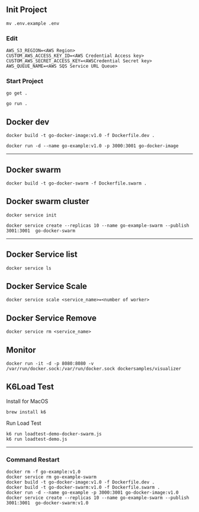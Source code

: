 



## Init Project

````
mv .env.example .env
````
### Edit 
````
AWS_S3_REGION=<AWS Region>
CUSTOM_AWS_ACCESS_KEY_ID=<AWS Credential Access key>
CUSTOM_AWS_SECRET_ACCESS_KEY=<AWSCredential Secret key>
AWS_QUEUE_NAME=<AWS SQS Service URL Queue>
````
### Start Project

````
go get .
````
````
go run .
````


## Docker dev

````
docker build -t go-docker-image:v1.0 -f Dockerfile.dev .                                                                                                                                                            
````

````
docker run -d --name go-example:v1.0 -p 3000:3001 go-docker-image
````


------------------------


## Docker swarm

````
docker build -t go-docker-swarm -f Dockerfile.swarm .                                                                                                                                                                 
````

## Docker swarm cluster

````
docker service init                                                                                                                                         
````

````
docker service create --replicas 10 --name go-example-swarm --publish 3001:3001  go-docker-swarm                                                                                                                                         
````
-----------

## Docker Service list

````
docker service ls
````

## Docker Service Scale
````
docker service scale <service_name>=<number of worker>
````

## Docker Service Remove
````
docker service rm <service_name>
````

## Monitor
````
docker run -it -d -p 8080:8080 -v /var/run/docker.sock:/var/run/docker.sock dockersamples/visualizer
````


## K6Load Test

Install for MacOS
````
brew install k6
````

Run Load Test
````
k6 run loadtest-demo-docker-swarm.js
k6 run loadtest-demo.js

````
----------

### Command Restart
````
docker rm -f go-example:v1.0
docker service rm go-example-swarm
docker build -t go-docker-image:v1.0 -f Dockerfile.dev .     
docker build -t go-docker-swarm:v1.0 -f Dockerfile.swarm .   
docker run -d --name go-example -p 3000:3001 go-docker-image:v1.0
docker service create --replicas 10 --name go-example-swarm --publish 3001:3001  go-docker-swarm:v1.0 
````